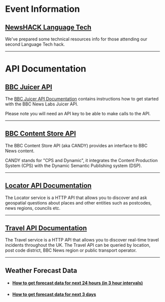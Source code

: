 
# <i class="fa fa-calendar"></i> Event Information

## [NewsHACK Language Tech](NewsHACK-Language-Tech.html)

We've prepared some technical resources info for those attending our second Language Tech hack.

---

# <i class="fa fa-cogs"></i> API Documentation

## [BBC Juicer API](Juicer.html)

The [BBC Juicer API Documentation](Juicer.html) contains instructions how to get started with the BBC News Labs Juicer API.

Please note you will need an API key to be able to make calls to the API.

---

## [BBC Content Store API](CANDY.html)

The BBC Content Store API (aka CANDY) provides an interface to BBC News content.

CANDY stands for "CPS and Dynamic", it integrates the Content Production System (CPS) with the Dynamic Semantic Publishing system (DSP).

---

## [Locator API Documentation](Locator.html)

The Locator service is a HTTP API that allows you to discover and ask geospatial questions about places and other entities such as postcodes, news regions, councils etc.

---

## [Travel API Documentation](Travel.html)

The Travel service is a HTTP API that allows you to discover real-time travel incidents throughout the UK.  The Travel API can be queried by location, post code district, BBC News region or public transport operator.

---

## Weather Forecast Data

* #### [How to get forecast data for next 24 hours (in 3 hour intervals)](Weather-3-Hourly-Forecast.html)

* #### [How to get forecast data for next 3 days](Weather-3-Day-Forecast.html)
